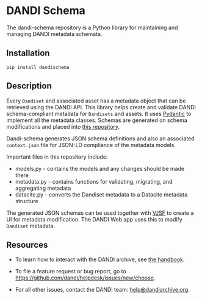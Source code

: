 # DANDI Schema

The dandi-schema repository is a Python library for maintaining and managing DANDI metadata schemata. 

## Installation

`pip install dandischema`

## Description

Every `Dandiset` and associated asset has a metadata object that can be retrieved using
the DANDI API. This library helps create and validate DANDI schema-compliant metadata for `Dandisets`
and assets. It uses [Pydantic](https://github.com/samuelcolvin/pydantic) to implement
all the metadata classes. Schemas are generated on schema modifications and placed into
[this repository](https://github.com/dandi/schema/tree/master/releases).

Dandi-schema generates JSON schema definitions and also an associated `context.json`
file for JSON-LD compliance of the metadata models.

Important files in this repository include:
- models.py - contains the models and any changes should be made there
- metadata.py - contains functions for validating, migrating, and aggregating metadata
- datacite.py - converts the Dandiset metadata to a Datacite metadata structure

The generated JSON schemas can be used together with
[VJSF](https://koumoul-dev.github.io/vuetify-jsonschema-form/latest/) to create a UI
for metadata modification. The DANDI Web app uses this to modify `Dandiset` metadata.

## Resources

* To learn how to interact with the DANDI archive,
see [the handbook](https://www.dandiarchive.org/handbook/).

* To file a feature request or bug report, go to https://github.com/dandi/helpdesk/issues/new/choose.

* For all other issues, contact the DANDI team: help@dandiarchive.org.
